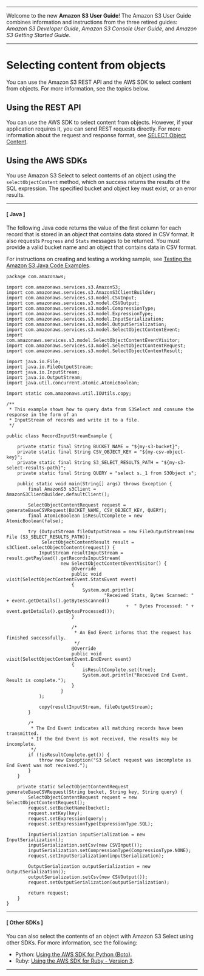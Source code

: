 --------

Welcome to the new **Amazon S3 User Guide**\! The Amazon S3 User Guide combines information and instructions from the three retired guides: *Amazon S3 Developer Guide*, *Amazon S3 Console User Guide*, and *Amazon S3 Getting Started Guide*\.

--------

# Selecting content from objects<a name="using-select"></a>

You can use the Amazon S3 REST API and the AWS SDK to select content from objects\. For more information, see the topics below\.

## Using the REST API<a name="SelectObjectContentUsingRestApi"></a>

You can use the AWS SDK to select content from objects\. However, if your application requires it, you can send REST requests directly\. For more information about the request and response format, see [SELECT Object Content](https://docs.aws.amazon.com/AmazonS3/latest/API/RESTObjectSELECTContent.html)\.

## Using the AWS SDKs<a name="SelectObjectContentUsingSDK"></a>

You use Amazon S3 Select to select contents of an object using the `selectObjectContent` method, which on success returns the results of the SQL expression\. The specified bucket and object key must exist, or an error results\.

------
#### [ Java ]

The following Java code returns the value of the first column for each record that is stored in an object that contains data stored in CSV format\. It also requests `Progress` and `Stats` messages to be returned\. You must provide a valid bucket name and an object that contains data in CSV format\.

For instructions on creating and testing a working sample, see [Testing the Amazon S3 Java Code Examples](UsingTheMPJavaAPI.md#TestingJavaSamples)\.

```
package com.amazonaws;

import com.amazonaws.services.s3.AmazonS3;
import com.amazonaws.services.s3.AmazonS3ClientBuilder;
import com.amazonaws.services.s3.model.CSVInput;
import com.amazonaws.services.s3.model.CSVOutput;
import com.amazonaws.services.s3.model.CompressionType;
import com.amazonaws.services.s3.model.ExpressionType;
import com.amazonaws.services.s3.model.InputSerialization;
import com.amazonaws.services.s3.model.OutputSerialization;
import com.amazonaws.services.s3.model.SelectObjectContentEvent;
import com.amazonaws.services.s3.model.SelectObjectContentEventVisitor;
import com.amazonaws.services.s3.model.SelectObjectContentRequest;
import com.amazonaws.services.s3.model.SelectObjectContentResult;

import java.io.File;
import java.io.FileOutputStream;
import java.io.InputStream;
import java.io.OutputStream;
import java.util.concurrent.atomic.AtomicBoolean;

import static com.amazonaws.util.IOUtils.copy;

/**
 * This example shows how to query data from S3Select and consume the response in the form of an
 * InputStream of records and write it to a file.
 */

public class RecordInputStreamExample {

    private static final String BUCKET_NAME = "${my-s3-bucket}";
    private static final String CSV_OBJECT_KEY = "${my-csv-object-key}";
    private static final String S3_SELECT_RESULTS_PATH = "${my-s3-select-results-path}";
    private static final String QUERY = "select s._1 from S3Object s";

    public static void main(String[] args) throws Exception {
        final AmazonS3 s3Client = AmazonS3ClientBuilder.defaultClient();

        SelectObjectContentRequest request = generateBaseCSVRequest(BUCKET_NAME, CSV_OBJECT_KEY, QUERY);
        final AtomicBoolean isResultComplete = new AtomicBoolean(false);

        try (OutputStream fileOutputStream = new FileOutputStream(new File (S3_SELECT_RESULTS_PATH));
             SelectObjectContentResult result = s3Client.selectObjectContent(request)) {
            InputStream resultInputStream = result.getPayload().getRecordsInputStream(
                    new SelectObjectContentEventVisitor() {
                        @Override
                        public void visit(SelectObjectContentEvent.StatsEvent event)
                        {
                            System.out.println(
                                    "Received Stats, Bytes Scanned: " + event.getDetails().getBytesScanned()
                                            +  " Bytes Processed: " + event.getDetails().getBytesProcessed());
                        }

                        /*
                         * An End Event informs that the request has finished successfully.
                         */
                        @Override
                        public void visit(SelectObjectContentEvent.EndEvent event)
                        {
                            isResultComplete.set(true);
                            System.out.println("Received End Event. Result is complete.");
                        }
                    }
            );

            copy(resultInputStream, fileOutputStream);
        }

        /*
         * The End Event indicates all matching records have been transmitted.
         * If the End Event is not received, the results may be incomplete.
         */
        if (!isResultComplete.get()) {
            throw new Exception("S3 Select request was incomplete as End Event was not received.");
        }
    }

    private static SelectObjectContentRequest generateBaseCSVRequest(String bucket, String key, String query) {
        SelectObjectContentRequest request = new SelectObjectContentRequest();
        request.setBucketName(bucket);
        request.setKey(key);
        request.setExpression(query);
        request.setExpressionType(ExpressionType.SQL);

        InputSerialization inputSerialization = new InputSerialization();
        inputSerialization.setCsv(new CSVInput());
        inputSerialization.setCompressionType(CompressionType.NONE);
        request.setInputSerialization(inputSerialization);

        OutputSerialization outputSerialization = new OutputSerialization();
        outputSerialization.setCsv(new CSVOutput());
        request.setOutputSerialization(outputSerialization);

        return request;
    }
}
```

------
#### [ Other SDKs ]

You can also select the contents of an object with Amazon S3 Select using other SDKs\. For more information, see the following:
+ Python: [Using the AWS SDK for Python \(Boto\)](UsingTheBotoAPI.md)\.
+ Ruby: [Using the AWS SDK for Ruby \- Version 3](UsingTheMPRubyAPI.md)\.

------